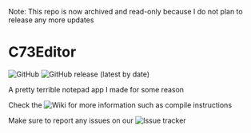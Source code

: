 Note: This repo is now archived and read-only because I do not plan to release any more updates

# C73Editor
![GitHub](https://img.shields.io/github/license/LandarXT/C73Editor) ![GitHub release (latest by date)](https://img.shields.io/github/v/release/LandarXT/c73editor)

A pretty terrible notepad app I made for some reason

Check the ![Wiki](https://github.com/LandarXT/C73Editor/wiki) for more information such as compile instructions





Make sure to report any issues on our ![Issue tracker](https://github.com/LandarXT/C73Editor/issues)
